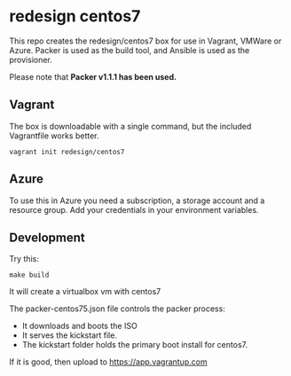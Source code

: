 # redesign centos7

This repo creates the redesign/centos7 box for use in Vagrant, VMWare or Azure.
Packer is used as the build tool, and Ansible is used as the provisioner.

Please note that **Packer v1.1.1 has been used.**

## Vagrant

The box is downloadable with a single command, but the included
Vagrantfile works better.

```
vagrant init redesign/centos7
```

## Azure

To use this in Azure you need a subscription, a storage account and
a resource group. Add your credentials in your environment variables.

## Development

Try this:

```
make build
```

It will create a virtualbox vm with centos7

The packer-centos75.json file controls the packer process:

- It downloads and boots the ISO
- It serves the kickstart file.
- The kickstart folder holds the primary boot install for centos7.

If it is good, then upload to https://app.vagrantup.com
